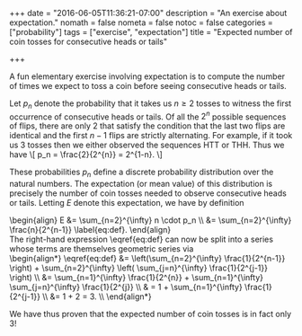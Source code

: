 +++
date = "2016-06-05T11:36:21-07:00"
description = "An exercise about expectation."
nomath = false
nometa = false
notoc = false
categories = ["probability"]
tags = ["exercise", "expectation"]
title = "Expected number of coin tosses for consecutive heads or tails"

+++

A fun elementary exercise involving expectation is to compute the number of
times we expect to toss a coin before seeing consecutive heads or tails.

<!--more-->

Let $p_n$ denote the probability that it takes us $n \geq 2$ tosses to
witness the first occurrence of consecutive heads or tails.  Of all the
$2^n$ possible sequences of flips, there are only $2$ that satisfy
the condition that the last two flips are identical and the first $n-1$
flips are strictly alternating.  For example, if it took us 3 tosses
then we either observed the sequences HTT or THH.  Thus we have
\\[
  p_n = \frac{2}{2^{n}} = 2^{1-n}.
\\]

These probabilities $p_n$ define a discrete probability distribution over
the natural numbers.  The expectation (or mean value) of this
distribution is precisely the number of coin tosses needed to observe
consecutive heads or tails. Letting $E$ denote this expectation, we have
by definition

<div>
\begin{align}
  E &= \sum_{n=2}^{\infty} n \cdot p_n \\
  &= \sum_{n=2}^{\infty} \frac{n}{2^{n-1}} \label{eq:def}.
\end{align}
</div>
The right-hand expression \eqref{eq:def} can now be split into a series 
whose terms are themselves geometric series via

<div>
\begin{align*}
  \eqref{eq:def} &= \left(\sum_{n=2}^{\infty} \frac{1}{2^{n-1}} \right)
    + \sum_{n=2}^{\infty} \left( \sum_{j=n}^{\infty} \frac{1}{2^{j-1}} \right) \\
  &= \sum_{n=1}^{\infty} \frac{1}{2^{n}}
    + \sum_{n=1}^{\infty} \sum_{j=n}^{\infty} \frac{1}{2^{j}} \\
  & = 1 + \sum_{n=1}^{\infty} \frac{1}{2^{j-1}} \\
  &= 1 + 2 = 3. \\
\end{align*}
</div>

We have thus proven that the expected number of coin tosses is in fact only 3!






